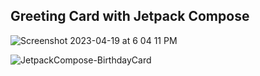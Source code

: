 ## Greeting Card with Jetpack Compose

![Screenshot 2023-04-19 at 6 04 11 PM](https://user-images.githubusercontent.com/94663542/233235967-008dab0f-2079-4191-bfa3-555bb15b6bad.png)

![JetpackCompose-BirthdayCard](https://user-images.githubusercontent.com/94663542/233236156-e691e35e-20ba-44d4-90fe-bc15493b29c4.jpg)
